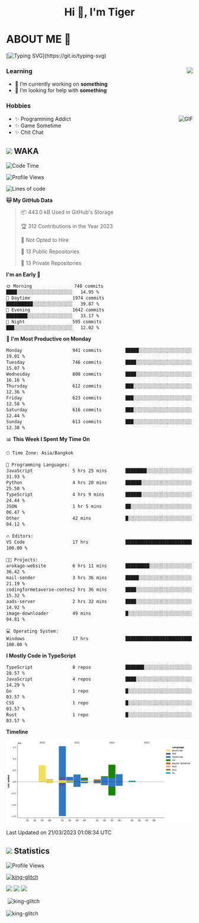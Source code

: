 <h1 align="center">Hi 👋, I'm Tiger</h1>




# ABOUT ME 💬

[![Typing SVG](https://readme-typing-svg.herokuapp.com?color=22F771&vCenter=true&lines=A+perssionate+developer+from+nowhere.)](https://git.io/typing-svg)

<div>
 <img align="right" src="https://spotify-github-profile.vercel.app/api/view?uid=12129734423&cover_image=false&theme=default&bar_color=22d016&bar_color_cover=true" />
 <h3>Learning</h3>
 
 <ul>
  <li>🔭 I’m currently working on <b>something</b></li>
  <li>🤝 I’m looking for help with <b>something</b></li>
 </ul>
 
</div>
<div>
 <h3>Hobbies</h3>
 <img align="right" height="475px"  alt="GIF" src="https://i.pinimg.com/originals/1f/b7/db/1fb7dbee557e5ed509f7517da8a84d58.gif" />
 <ul>
  <li>✨ Programming Addict</li>
  <li>✨ Game Sometime</li>
  <li>✨ Chit Chat</li>
 </ul>
 
</div>



## <img height="40" src="https://raw.githubusercontent.com/innng/innng/master/assets/kyubey.gif"/> WAKA

<!--START_SECTION:waka-->
![Code Time](http://img.shields.io/badge/Code%20Time-1%2C347%20hrs%2059%20mins-blue)

![Profile Views](http://img.shields.io/badge/Profile%20Views-3-blue)

![Lines of code](https://img.shields.io/badge/From%20Hello%20World%20I%27ve%20Written-4.5%20million%20lines%20of%20code-blue)

**🐱 My GitHub Data** 

> 📦 443.0 kB Used in GitHub's Storage 
 > 
> 🏆 312 Contributions in the Year 2023
 > 
> 🚫 Not Opted to Hire
 > 
> 📜 13 Public Repositories 
 > 
> 🔑 13 Private Repositories 
 > 
**I'm an Early 🐤** 

```text
🌞 Morning                740 commits         ████░░░░░░░░░░░░░░░░░░░░░   14.95 % 
🌆 Daytime                1974 commits        ██████████░░░░░░░░░░░░░░░   39.87 % 
🌃 Evening                1642 commits        ████████░░░░░░░░░░░░░░░░░   33.17 % 
🌙 Night                  595 commits         ███░░░░░░░░░░░░░░░░░░░░░░   12.02 % 
```
📅 **I'm Most Productive on Monday** 

```text
Monday                   941 commits         █████░░░░░░░░░░░░░░░░░░░░   19.01 % 
Tuesday                  746 commits         ████░░░░░░░░░░░░░░░░░░░░░   15.07 % 
Wednesday                800 commits         ████░░░░░░░░░░░░░░░░░░░░░   16.16 % 
Thursday                 612 commits         ███░░░░░░░░░░░░░░░░░░░░░░   12.36 % 
Friday                   623 commits         ███░░░░░░░░░░░░░░░░░░░░░░   12.58 % 
Saturday                 616 commits         ███░░░░░░░░░░░░░░░░░░░░░░   12.44 % 
Sunday                   613 commits         ███░░░░░░░░░░░░░░░░░░░░░░   12.38 % 
```


📊 **This Week I Spent My Time On** 

```text
🕑︎ Time Zone: Asia/Bangkok

💬 Programming Languages: 
JavaScript               5 hrs 25 mins       ████████░░░░░░░░░░░░░░░░░   31.93 % 
Python                   4 hrs 20 mins       ██████░░░░░░░░░░░░░░░░░░░   25.50 % 
TypeScript               4 hrs 9 mins        ██████░░░░░░░░░░░░░░░░░░░   24.44 % 
JSON                     1 hr 5 mins         ██░░░░░░░░░░░░░░░░░░░░░░░   06.47 % 
Other                    42 mins             █░░░░░░░░░░░░░░░░░░░░░░░░   04.12 % 

🔥 Editors: 
VS Code                  17 hrs              █████████████████████████   100.00 % 

🐱‍💻 Projects: 
arokago-website          6 hrs 11 mins       █████████░░░░░░░░░░░░░░░░   36.42 % 
mail-sender              3 hrs 36 mins       █████░░░░░░░░░░░░░░░░░░░░   21.19 % 
codingformetaverse-contes2 hrs 36 mins       ████░░░░░░░░░░░░░░░░░░░░░   15.32 % 
aads-server              2 hrs 32 mins       ████░░░░░░░░░░░░░░░░░░░░░   14.92 % 
image-downloader         49 mins             █░░░░░░░░░░░░░░░░░░░░░░░░   04.81 % 

💻 Operating System: 
Windows                  17 hrs              █████████████████████████   100.00 % 
```

**I Mostly Code in TypeScript** 

```text
TypeScript               8 repos             ███████░░░░░░░░░░░░░░░░░░   28.57 % 
JavaScript               4 repos             ████░░░░░░░░░░░░░░░░░░░░░   14.29 % 
Go                       1 repo              █░░░░░░░░░░░░░░░░░░░░░░░░   03.57 % 
CSS                      1 repo              █░░░░░░░░░░░░░░░░░░░░░░░░   03.57 % 
Rust                     1 repo              █░░░░░░░░░░░░░░░░░░░░░░░░   03.57 % 
```



**Timeline**

![Lines of Code chart](https://raw.githubusercontent.com/king-glitch/king-glitch/main/assets/bar_graph.png)


 Last Updated on 21/03/2023 01:08:34 UTC
<!--END_SECTION:waka-->
## <img height="40" src="https://raw.githubusercontent.com/innng/innng/master/assets/kyubey.gif"/> Statistics
![Profile Views](https://komarev.com/ghpvc/?username=king-glitch)  

<p align="left"> 
 <a href="https://github.com/ryo-ma/github-profile-trophy">
  <img src="https://github-profile-trophy.vercel.app/?username=king-glitch&theme=dracula" alt="king-glitch" />
 </a> </p>

![](https://github-profile-summary-cards.vercel.app/api/cards/profile-details?username=king-glitch&theme=dracula)
![](https://github-profile-summary-cards.vercel.app/api/cards/stats?username=king-glitch&theme=dracula) 
![](https://github-profile-summary-cards.vercel.app/api/cards/productive-time?username=king-glitch&theme=dracula)


<p>&nbsp;<img align="center" src="https://github-readme-stats.vercel.app/api?username=king-glitch&theme=dracula" alt="king-glitch" /></p>

<p><img align="center" src="https://github-readme-streak-stats.herokuapp.com/?user=king-glitch&theme=dracula" alt="king-glitch" /></p>

